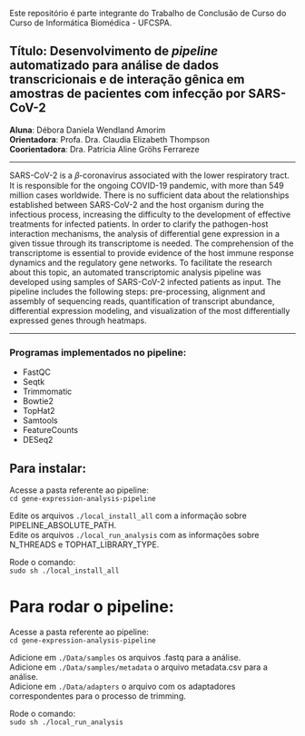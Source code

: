 Este repositório é parte integrante do Trabalho de Conclusão de Curso do Curso de Informática Biomédica - UFCSPA. <br>

## **Título: Desenvolvimento de *pipeline* automatizado para análise de dados transcricionais e de interação gênica em amostras de pacientes com infecção por SARS-CoV-2**<br>
 
**Aluna**: Débora Daniela Wendland Amorim<br>
**Orientadora**: Profa. Dra. Claudia Elizabeth Thompson<br>
**Coorientadora**: Dra. Patrícia Aline Gröhs Ferrareze<br>
___
SARS-CoV-2 is a 𝛽-coronavirus associated with the lower respiratory tract. It is responsible for the ongoing COVID-19 pandemic, with more than 549 million cases worldwide. There is no sufficient data about the relationships established between SARS-CoV-2 and the host organism during the infectious process, increasing the difficulty to the development of effective treatments for infected patients. In order to clarify the pathogen-host interaction mechanisms, the analysis of differential gene expression in a given tissue through its transcriptome is needed. The comprehension of the transcriptome is essential to provide evidence of the host immune response dynamics and the regulatory gene networks. To facilitate the research about this topic, an automated transcriptomic analysis pipeline was developed using samples of SARS-CoV-2 infected patients as input. The pipeline includes the following steps: pre-processing, alignment and assembly of sequencing reads, quantification of transcript abundance, differential expression modeling, and visualization of the most differentially expressed genes through heatmaps. 
___

### Programas implementados no pipeline: 
- FastQC
- Seqtk
- Trimmomatic
- Bowtie2
- TopHat2
- Samtools
- FeatureCounts
- DESeq2

## Para instalar: 
Acesse a pasta referente ao pipeline:<br>
`cd gene-expression-analysis-pipeline`<br>

Edite os arquivos `./local_install_all` com a informação sobre PIPELINE_ABSOLUTE_PATH. <br>
Edite os arquivos `./local_run_analysis` com as informações sobre N_THREADS e TOPHAT_LIBRARY_TYPE. <br>

Rode o comando:<br>
`sudo sh ./local_install_all`

# Para rodar o pipeline: 
Acesse a pasta referente ao pipeline:<br>
`cd gene-expression-analysis-pipeline`<br>

Adicione em `./Data/samples` os arquivos .fastq para a análise.<br>
Adicione em `./Data/samples/metadata` o arquivo metadata.csv para a análise.<br>
Adicione em `./Data/adapters` o arquivo com os adaptadores correspondentes para o processo de trimming.<br>

Rode o comando:<br>
`sudo sh ./local_run_analysis`

